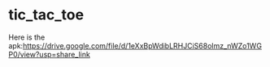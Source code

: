 # tic_tac_toe
Here is the apk:https://drive.google.com/file/d/1eXxBpWdibLRHJCiS68olmz_nWZo1WGP0/view?usp=share_link
